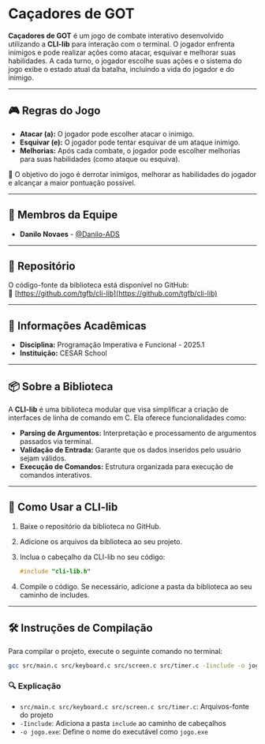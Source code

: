 # Caçadores de GOT

**Caçadores de GOT** é um jogo de combate interativo desenvolvido utilizando a **CLI-lib** para interação com o terminal. O jogador enfrenta inimigos e pode realizar ações como atacar, esquivar e melhorar suas habilidades. A cada turno, o jogador escolhe suas ações e o sistema do jogo exibe o estado atual da batalha, incluindo a vida do jogador e do inimigo.

---

## 🎮 Regras do Jogo

- **Atacar (a):** O jogador pode escolher atacar o inimigo.  
- **Esquivar (e):** O jogador pode tentar esquivar de um ataque inimigo.  
- **Melhorias:** Após cada combate, o jogador pode escolher melhorias para suas habilidades (como ataque ou esquiva).  

🎯 O objetivo do jogo é derrotar inimigos, melhorar as habilidades do jogador e alcançar a maior pontuação possível.

---

## 👥 Membros da Equipe

- **Danilo Novaes** - [@Danilo-ADS](https://github.com/Danilo-ADS)

---

## 📂 Repositório

O código-fonte da biblioteca está disponível no GitHub:  
🔗 [https://github.com/tgfb/cli-lib](https://github.com/tgfb/cli-lib)

---

## 📘 Informações Acadêmicas

- **Disciplina:** Programação Imperativa e Funcional - 2025.1  
- **Instituição:** CESAR School

---

## 📦 Sobre a Biblioteca

A **CLI-lib** é uma biblioteca modular que visa simplificar a criação de interfaces de linha de comando em C. Ela oferece funcionalidades como:

- **Parsing de Argumentos:** Interpretação e processamento de argumentos passados via terminal.  
- **Validação de Entrada:** Garante que os dados inseridos pelo usuário sejam válidos.  
- **Execução de Comandos:** Estrutura organizada para execução de comandos interativos.

---

## 🚀 Como Usar a CLI-lib

1. Baixe o repositório da biblioteca no GitHub.  
2. Adicione os arquivos da biblioteca ao seu projeto.  
3. Inclua o cabeçalho da CLI-lib no seu código:

    ```c
    #include "cli-lib.h"
    ```

4. Compile o código. Se necessário, adicione a pasta da biblioteca ao seu caminho de includes.

---

## 🛠️ Instruções de Compilação

Para compilar o projeto, execute o seguinte comando no terminal:

```bash
gcc src/main.c src/keyboard.c src/screen.c src/timer.c -Iinclude -o jogo.exe
```
### 🔍 Explicação

- `src/main.c src/keyboard.c src/screen.c src/timer.c`: Arquivos-fonte do projeto  
- `-Iinclude`: Adiciona a pasta `include` ao caminho de cabeçalhos  
- `-o jogo.exe`: Define o nome do executável como `jogo.exe`


